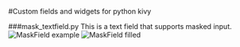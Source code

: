#Custom fields and widgets for python kivy

###mask_textfield.py
This is a text field that supports masked input.
![MaskField example](https://sun9-63.userapi.com/impg/jLvtr_3Bni8Wgx97C_gTqehDJw9eEWycfZA_mA/dEPt7j1QiNc.jpg?size=243x62&quality=95&sign=ac4dcaa0962afd0d4f96ce1a37a17d76&type=album)
![MaskField filled](https://sun9-40.userapi.com/impg/6lW2OdIIzp_zAlHs04v2MPQCu678tlzKS4mM9g/TIPplB8JfQ8.jpg?size=222x57&quality=95&sign=b45f2cda0f970ca5d9642ef3492bdf0e&type=album)